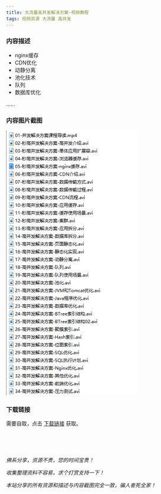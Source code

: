 ```yaml
---
title: 大流量高并发解决方案-视频教程
tags: 视频资源 大流量 高并发
---
```


### 内容描述

- nginx缓存
- CDN优化
- 动静分离
- 池化技术
- 队列
- 数据库优化

......


### 内容图片截图

<img class="image image--xl" src="/assets/vresource/java/concurrency/2021-01-17-v-res-concurrency-solution.png"/>


### 下载链接

需要自取，点击 [下载链接](https://pan.baidu.com/s/1I7mQIOwNrcEdMQjw655flg?pwd=ze4r) 获取。


<br/>

<br/>

<br/>

*佛系分享，资源不贵，您的时间宝贵！*

*收集整理资料不容易，求个打赏支持一下！*

*本站分享的所有资源和描述与内容截图完全一致，骗人者死全家！*
